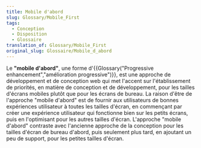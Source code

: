 ```yaml
---
title: Mobile d'abord
slug: Glossary/Mobile_First
tags:
  - Conception
  - Disposition
  - Glossaire
translation_of: Glossary/Mobile_First
original_slug: Glossaire/Mobile_d_abord
---
```


Le **"mobile d'abord"**, une forme d'{{Glossary("Progressive enhancement","amélioration progressive")}}, est une approche de développement et de conception web qui met l'accent sur l'établissement de priorités, en matière de conception et de développement, pour les tailles d'écrans mobiles plutôt que pour les écrans de bureau. La raison d'être de l'approche "mobile d'abord" est de fournir aux utilisateurs de bonnes expériences utilisateur à toutes les tailles d'écran, en commençant par créer une expérience utilisateur qui fonctionne bien sur les petits écrans, puis en l'optimisant pour les autres tailles d'écran. L'approche "mobile d'abord" contraste avec l'ancienne approche de la conception pour les tailles d'écran de bureau d'abord, puis seulement plus tard, en ajoutant un peu de support, pour les petites tailles d'écran.
